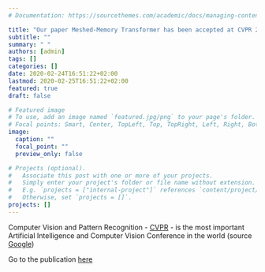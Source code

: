 ```yaml
---
# Documentation: https://sourcethemes.com/academic/docs/managing-content/

title: "Our paper Meshed-Memory Transformer has been accepted at CVPR 2020!"
subtitle: ""
summary: " "
authors: [admin]
tags: []
categories: []
date: 2020-02-24T16:51:22+02:00
lastmod: 2020-02-25T16:51:22+02:00
featured: true
draft: false

# Featured image
# To use, add an image named `featured.jpg/png` to your page's folder.
# Focal points: Smart, Center, TopLeft, Top, TopRight, Left, Right, BottomLeft, Bottom, BottomRight.
image:
  caption: ""
  focal_point: ""
  preview_only: false

# Projects (optional).
#   Associate this post with one or more of your projects.
#   Simply enter your project's folder or file name without extension.
#   E.g. `projects = ["internal-project"]` references `content/project/deep-learning/index.md`.
#   Otherwise, set `projects = []`.
projects: []
---
```

Computer Vision and Pattern Recognition - [CVPR](http://cvpr2020.thecvf.com/) - is the most important Artificial Intelligence and Computer Vision Conference in the world (source [Google](https://scholar.google.it/citations?view_op=top_venues&hl=en&venue=w44irn7CFc0J.2019&vq=eng_computervisionpatternrecognition))

Go to the publication [here](http://localhost:1313/publication/cvpr2020/)